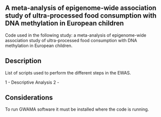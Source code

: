 ## A meta-analysis of epigenome-wide association study of ultra-processed food consumption with DNA methylation in European children 

Code used in the following study: a meta-analysis of epigenome-wide association study of ultra-processed food consumption with DNA methylation in European children.  

## Description
List of scripts used to perform the different steps in the EWAS. 

1 - Descriptive Analysis
2 - 

## Considerations

To run GWAMA software it must be installed where the code is running. 
